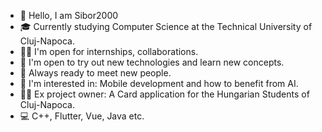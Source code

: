 - 👋 Hello, I am Sibor2000
- 🎓 Currently studying Computer Science at the Technical University of Cluj-Napoca.
- 🙋‍♂️ I'm open for internships, collaborations.
- 🧠 I'm open to try out new technologies and learn new concepts.
- 💯 Always ready to meet new people.
- 🔩 I'm interested in: Mobile development and how to benefit from AI.
- 👨‍💻 Ex project owner: A Card application for the Hungarian Students of Cluj-Napoca.
- 💻 C++, Flutter, Vue, Java etc.
